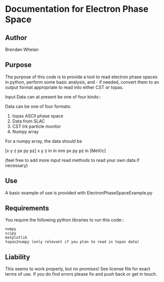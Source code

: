 # Documentation for Electron Phase Space

## Author
Brendan Whelan

## Purpose

The purpose of this code is to provide a tool to read electron phase spaces in python, perform some basic analysis, and - if needed, convert them to an output format appropriate to read into either CST or topas.

Input Data can at present be one of four kinds::

Data can be one of four formats:

1. topas ASCII phase space
2. Data from SLAC
3. CST trk particle monitor
3. Numpy array

For a numpy array, the data should be

[x y z px py pz]
x y z in in mm
px py pz  in [MeV/c]


(feel free to add more input read methods to read your own data if necessary)

## Use

A basic example of use is provided with 
ElectronPhaseSpaceExample.py

## Requirements

You require the following python libraries to run this code::

	numpy
	scipy
	matplotlib
	topas2numpy (only relevant if you plan to read in topas data)
 
## Liability

This seems to work properly, but no promises! See license file for exact terms of use.
If you do find errors please fix and push back or get in touch.

   
